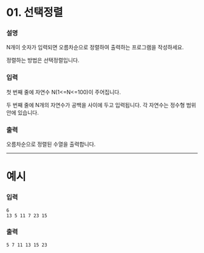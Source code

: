 # 01. 선택정렬
### 설명

N개이 숫자가 입력되면 오름차순으로 정렬하여 출력하는 프로그램을 작성하세요.

정렬하는 방법은 선택정렬입니다.


### 입력

첫 번째 줄에 자연수 N(1<=N<=100)이 주어집니다.

두 번째 줄에 N개의 자연수가 공백을 사이에 두고 입력됩니다. 각 자연수는 정수형 범위 안에 있습니다.


### 출력

오름차순으로 정렬된 수열을 출력합니다.

---
# 예시
### 입력
```
6
13 5 11 7 23 15
```

### 출력
```
5 7 11 13 15 23
```